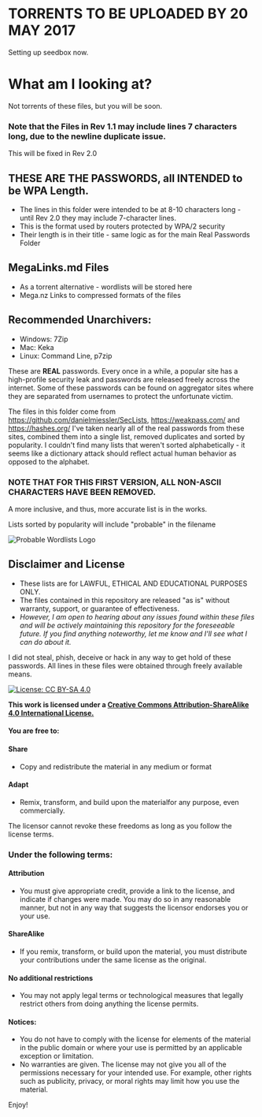 # TORRENTS TO BE UPLOADED BY 20 MAY 2017
Setting up seedbox now.

# What am I looking at?
Not torrents of these files, but you will be soon.

### Note that the Files in Rev 1.1 may include lines 7 characters long, due to the newline duplicate issue.
This will be fixed in Rev 2.0

##  THESE ARE THE PASSWORDS, all INTENDED to be WPA Length.  
  * The lines in this folder were intended to be at 8-10 characters long - until Rev 2.0 they may include 7-character lines.
  * This is the format used by routers protected by WPA/2 security
  * Their length is in their title - same logic as for the main Real Passwords Folder
 
 
##  MegaLinks.md Files 
  * As a torrent alternative - wordlists will be stored here
  * Mega.nz Links to compressed formats of the files 
      
## Recommended Unarchivers:
* Windows: 7Zip
* Mac: Keka
* Linux: Command Line, p7zip
  
  
These are **REAL** passwords. Every once in a while, a popular site has a high-profile security leak and passwords are released freely across the internet.
Some of these passwords can be found on aggregator sites where they are separated from usernames to protect the unfortunate victim.

The files in this folder come from https://github.com/danielmiessler/SecLists, https://weakpass.com/ and https://hashes.org/
I've taken nearly all of the real passwords from these sites, combined them into a single list, removed duplicates and sorted by popularity. I couldn't find many lists that weren't sorted alphabetically - it seems like a dictionary attack should reflect actual human behavior as opposed to the alphabet.

### NOTE THAT FOR THIS FIRST VERSION, ALL NON-ASCII CHARACTERS HAVE BEEN REMOVED.
A more inclusive, and thus, more accurate list is in the works.

Lists sorted by popularity will include "probable" in the filename

![Probable Wordlists Logo](https://raw.githubusercontent.com/berzerk0/Probable-Wordlists/master/ProbableWordlistLogo.png)


## Disclaimer and License
 + These lists are for LAWFUL, ETHICAL AND EDUCATIONAL PURPOSES ONLY.
 + The files contained in this repository are released "as is" without warranty, support, or guarantee of effectiveness. 
 + *However, I am open to hearing about any issues found within these files and will be actively maintaining this repository for the foreseeable future. If you find anything noteworthy, let me know and I'll see what I can do about it.*
 
I did not steal, phish, deceive or hack in any way to get hold of these passwords. 
All lines in these files were obtained through freely available means.
 
 
 [![License: CC BY-SA 4.0](https://img.shields.io/badge/License-CC%20BY--SA%204.0-lightgrey.svg)](http://creativecommons.org/licenses/by-sa/4.0/)

 __This work is licensed under a [Creative Commons Attribution-ShareAlike 4.0 International License.](https://creativecommons.org/licenses/by-sa/4.0/)__
 
#### You are free to:

#### Share
+ Copy and redistribute the material in any medium or format

#### Adapt
+ Remix, transform, and build upon the materialfor any purpose, even commercially.

The licensor cannot revoke these freedoms as long as you follow the license terms.

### Under the following terms:

#### Attribution 
+ You must give appropriate credit, provide a link to the license, and indicate if changes were made. You may do so in any reasonable manner, but not in any way that suggests the licensor endorses you or your use.
#### ShareAlike 
+ If you remix, transform, or build upon the material, you must distribute your contributions under the same license as the original.
#### No additional restrictions
+ You may not apply legal terms or technological measures that legally restrict others from doing anything the license permits.

#### Notices:
+ You do not have to comply with the license for elements of the material in the public domain or where your use is permitted by an applicable exception or limitation.
+ No warranties are given. The license may not give you all of the permissions necessary for your intended use. For example, other rights such as publicity, privacy, or moral rights may limit how you use the material.


Enjoy!

